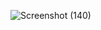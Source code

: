 ![Screenshot (140)](https://github.com/user-attachments/assets/5563213e-90dd-4e58-aca1-4df8ecc6c18b)
